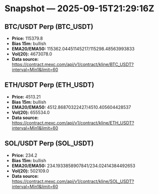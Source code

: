 # Snapshot — 2025-09-15T21:29:16Z

## BTC/USDT Perp (BTC_USDT)
- **Price:** 115379.8
- **Bias 15m:** bullish
- **EMA20/EMA50:** 115362.04451145217/115298.48563993833
- **Vol(20):** 4673078.0
- **Data source:** https://contract.mexc.com/api/v1/contract/kline/BTC_USDT?interval=Min1&limit=60

## ETH/USDT Perp (ETH_USDT)
- **Price:** 4513.21
- **Bias 15m:** bullish
- **EMA20/EMA50:** 4512.86870322427/4510.405604428537
- **Vol(20):** 655534.0
- **Data source:** https://contract.mexc.com/api/v1/contract/kline/ETH_USDT?interval=Min1&limit=60

## SOL/USDT Perp (SOL_USDT)
- **Price:** 234.2
- **Bias 15m:** bullish
- **EMA20/EMA50:** 234.1933858907841/234.02414384492653
- **Vol(20):** 502109.0
- **Data source:** https://contract.mexc.com/api/v1/contract/kline/SOL_USDT?interval=Min1&limit=60
